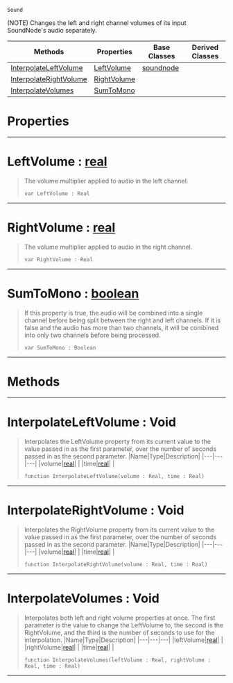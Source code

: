  `Sound`

(NOTE) Changes the left and right channel volumes of its input SoundNode's audio separately.

|Methods|Properties|Base Classes|Derived Classes|
|---|---|---|---|
|[ InterpolateLeftVolume](panningnode.md#interpolateleftvolume-vo)|[ LeftVolume](panningnode.md#leftvolume-zilch-engine-d)|[soundnode](soundnode.md)| |
|[ InterpolateRightVolume](panningnode.md#interpolaterightvolume-v)|[ RightVolume](panningnode.md#rightvolume-zilch-engine)| | |
|[ InterpolateVolumes](panningnode.md#interpolatevolumes-void)|[ SumToMono](panningnode.md#sumtomono-zilch-engine-do)| | |


 #  Properties


---  
 #  LeftVolume : [real](../nada_base_types/real.md)

> The volume multiplier applied to audio in the left channel.
> ``` lang=cpp, name=Nada
> var LeftVolume : Real


---  
 #  RightVolume : [real](../nada_base_types/real.md)

> The volume multiplier applied to audio in the right channel.
> ``` lang=cpp, name=Nada
> var RightVolume : Real


---  
 #  SumToMono : [boolean](../nada_base_types/boolean.md)

> If this property is true, the audio will be combined into a single channel before being split between the right and left channels. If it is false and the audio has more than two channels, it will be combined into only two channels before being processed.
> ``` lang=cpp, name=Nada
> var SumToMono : Boolean


---  
 #  Methods


---  
 #  InterpolateLeftVolume : Void

> Interpolates the LeftVolume property from its current value to the value passed in as the first parameter, over the number of seconds passed in as the second parameter.
> |Name|Type|Description|
> |---|---|---|
> |volume|[real](../nada_base_types/real.md)| |
> |time|[real](../nada_base_types/real.md)| |
> ``` lang=cpp, name=Nada
> function InterpolateLeftVolume(volume : Real, time : Real)
> ``` 


---  
 #  InterpolateRightVolume : Void

> Interpolates the RightVolume property from its current value to the value passed in as the first parameter, over the number of seconds passed in as the second parameter.
> |Name|Type|Description|
> |---|---|---|
> |volume|[real](../nada_base_types/real.md)| |
> |time|[real](../nada_base_types/real.md)| |
> ``` lang=cpp, name=Nada
> function InterpolateRightVolume(volume : Real, time : Real)
> ``` 


---  
 #  InterpolateVolumes : Void

> Interpolates both left and right volume properties at once. The first parameter is the value to change the LeftVolume to, the second is the RightVolume, and the third is the number of seconds to use for the interpolation.
> |Name|Type|Description|
> |---|---|---|
> |leftVolume|[real](../nada_base_types/real.md)| |
> |rightVolume|[real](../nada_base_types/real.md)| |
> |time|[real](../nada_base_types/real.md)| |
> ``` lang=cpp, name=Nada
> function InterpolateVolumes(leftVolume : Real, rightVolume : Real, time : Real)
> ``` 


---  
 

 